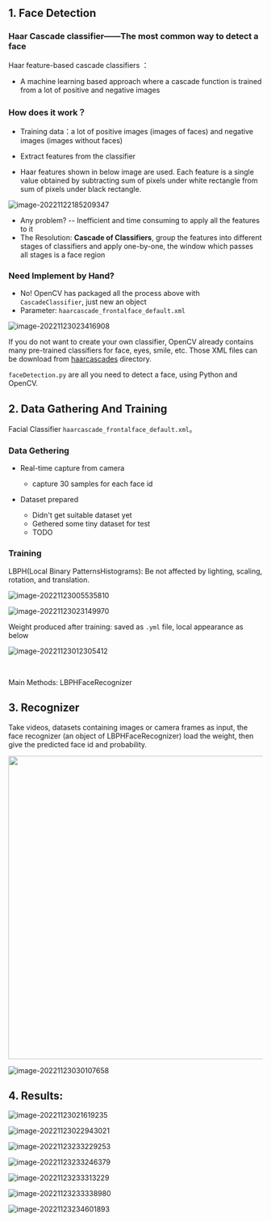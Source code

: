





## 1. Face Detection

### **Haar Cascade classifier**——The most common way to detect a face

Haar feature-based cascade classifiers ：

* A machine learning based approach where a cascade function is trained from a lot of positive and negative images

### How does it work？

* Training data：a lot of positive images (images of faces) and negative images (images without faces) 
*  Extract features from the classifier



*  Haar features shown in below image are used. Each feature is a single value obtained by subtracting sum of pixels under white rectangle from sum of pixels under black rectangle.

![image-20221122185209347](https://typora-1308640872.cos-website.ap-beijing.myqcloud.com/img/image-20221122185209347.png)

* Any problem?	-- Inefficient and time consuming to apply all the features to it
* The Resolution:   **Cascade of Classifiers**,  group the features into different stages of classifiers and apply one-by-one, the window which passes all stages is a face region

### Need Implement by Hand?

* No!  OpenCV has packaged all the process above with `CascadeClassifier`, just new an object
* Parameter: `haarcascade_frontalface_default.xml`

![image-20221123023416908](https://typora-1308640872.cos-website.ap-beijing.myqcloud.com/img/image-20221123023416908.png)



If you do not want to create your own classifier, OpenCV already contains many pre-trained classifiers for face, eyes, smile, etc. Those XML files can be download from [haarcascades](https://github.com/Itseez/opencv/tree/master/data/haarcascades) directory.

`faceDetection.py`   are all you need to detect a face, using Python and OpenCV.

## 2. Data Gathering And Training

Facial Classifier `haarcascade_frontalface_default.xml`。

### Data Gethering

* Real-time capture from camera
  * capture 30 samples for each face id

* Dataset prepared
  * Didn't get suitable dataset yet
  * Gethered some tiny dataset for test
  * TODO

### Training

LBPH(Local Binary PatternsHistograms):	Be not affected by lighting, scaling, rotation, and translation.

![image-20221123005535810](https://typora-1308640872.cos-website.ap-beijing.myqcloud.com/img/image-20221123005535810.png)



![image-20221123023149970](https://typora-1308640872.cos-website.ap-beijing.myqcloud.com/img/image-20221123023149970.png)



Weight produced after training:	saved as `.yml` file, local appearance as below



![image-20221123012305412](https://typora-1308640872.cos-website.ap-beijing.myqcloud.com/img/image-20221123012305412.png)

​	

Main Methods:	LBPHFaceRecognizer



## 3. Recognizer

Take videos, datasets containing images or camera frames as input,  the face recognizer (an object of LBPHFaceRecognizer) load the weight, then give the predicted face id and probability.



<img src="https://typora-1308640872.cos-website.ap-beijing.myqcloud.com/img/New Flowchart.png" width=600>

![image-20221123030107658](https://typora-1308640872.cos-website.ap-beijing.myqcloud.com/img/image-20221123030107658.png)

## 4. Results:



![image-20221123021619235](https://typora-1308640872.cos-website.ap-beijing.myqcloud.com/img/image-20221123021619235.png)



![image-20221123022943021](https://typora-1308640872.cos-website.ap-beijing.myqcloud.com/img/image-20221123022943021.png)

![image-20221123233229253](https://typora-1308640872.cos-website.ap-beijing.myqcloud.com/img/image-20221123233229253.png)

![image-20221123233246379](https://typora-1308640872.cos-website.ap-beijing.myqcloud.com/img/image-20221123233246379.png)

![image-20221123233313229](https://typora-1308640872.cos-website.ap-beijing.myqcloud.com/img/image-20221123233313229.png)



![image-20221123233338980](https://typora-1308640872.cos-website.ap-beijing.myqcloud.com/img/image-20221123233338980.png)



![image-20221123234601893](https://typora-1308640872.cos-website.ap-beijing.myqcloud.com/img/image-20221123234601893.png)

